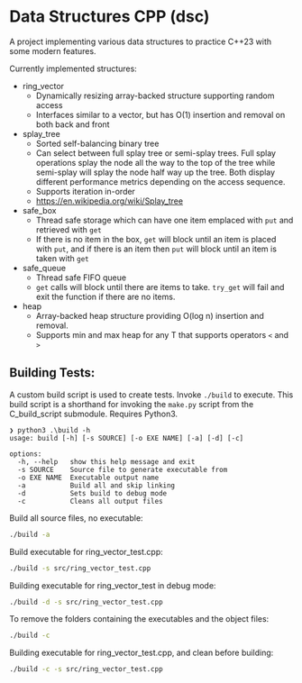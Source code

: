 # Data Structures CPP (dsc)

A project implementing various data structures to practice C++23 with some modern features.

Currently implemented structures:
  - ring_vector
    - Dynamically resizing array-backed structure supporting random access
    - Interfaces similar to a vector, but has O(1) insertion and removal on both back and front
  - splay_tree
    - Sorted self-balancing binary tree
    - Can select between full splay tree or semi-splay trees. Full splay operations splay the node all the way to the top of the tree while semi-splay will splay the node half way up the tree. Both display different performance metrics depending on the access sequence.
    - Supports iteration in-order
    - https://en.wikipedia.org/wiki/Splay_tree
  - safe_box
    - Thread safe storage which can have one item emplaced with `put` and retrieved with `get`
    - If there is no item in the box, `get` will block until an item is placed with `put`, and if there is an item then `put` will block until an item is taken with `get`
  - safe_queue
    - Thread safe FIFO queue
    - `get` calls will block until there are items to take. `try_get` will fail and exit the function if there are no items.
  - heap
    - Array-backed heap structure providing O(log n) insertion and removal.
    - Supports min and max heap for any T that supports operators `<` and `>`

## Building Tests:

A custom build script is used to create tests. Invoke `./build` to execute. This build script is a shorthand for invoking the `make.py` script from the C_build_script submodule. Requires Python3.

```
❯ python3 .\build -h
usage: build [-h] [-s SOURCE] [-o EXE NAME] [-a] [-d] [-c]

options:
  -h, --help   show this help message and exit
  -s SOURCE    Source file to generate executable from
  -o EXE NAME  Executable output name
  -a           Build all and skip linking
  -d           Sets build to debug mode
  -c           Cleans all output files
```

Build all source files, no executable:
```bash
./build -a
```

Build executable for ring_vector_test.cpp:
```bash
./build -s src/ring_vector_test.cpp
```

Building executable for ring_vector_test in debug mode:
```bash
./build -d -s src/ring_vector_test.cpp
```

To remove the folders containing the executables and the object files:
```bash
./build -c
```

Building executable for ring_vector_test.cpp, and clean before building:
```bash
./build -c -s src/ring_vector_test.cpp
```
